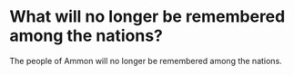 # What will no longer be remembered among the nations?

The people of Ammon will no longer be remembered among the nations.
